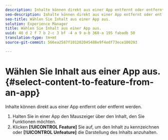 ```yaml
---
description: Inhalte können direkt aus einer App entfernt oder entfernt werden.
seo-description: Inhalte können direkt aus einer App entfernt oder entfernt werden.
seo-title: Wählen Sie Inhalt aus einer App aus.
solution: Experience Manager
title: Wählen Sie Inhalt aus einer App aus.
uuid: 48 d 2 f 7 b 2-c 3 bf -4 a 9 a-b 368-a 195 fabadb 50
translation-type: tm+mt
source-git-commit: 566ea2587f101202045488e9f4edf73ece100293

---
```



# Wählen Sie Inhalt aus einer App aus.{#select-content-to-feature-from-an-app}

Inhalte können direkt aus einer App entfernt oder entfernt werden.

1. Halten Sie in einer App den Mauszeiger über den Inhalt, den Sie Funktionen möchten.
1. Klicken **[!UICONTROL Feature]** Sie auf, um den Inhalt zu kennzeichnen oder **[!UICONTROL Unfeature]** die Darstellung des Inhalts anzuhalten.
